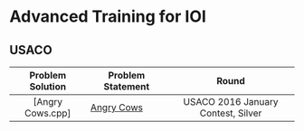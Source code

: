 # Advanced Training for IOI
## USACO

| Problem Solution                                          | Problem Statement                              | Round               
|:---------------------------------------------------------:|------------------------------------------------|:-------------------:|
| [Angry Cows.cpp] | [Angry Cows](http://usaco.org/index.php?page=viewproblem2&cpid=594) | USACO 2016 January Contest, Silver | 2021 |

